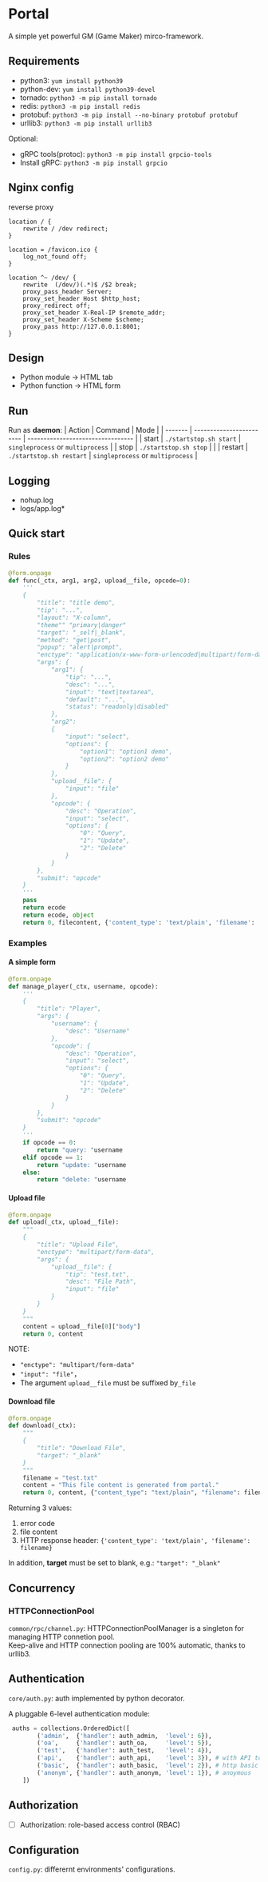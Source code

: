 # Portal
A simple yet powerful GM (Game Maker) mirco-framework.

## Requirements
- python3: `yum install python39`
- python-dev: `yum install python39-devel`
- tornado: `python3 -m pip install tornado`
- redis: `python3 -m pip install redis`
- protobuf: `python3 -m pip install --no-binary protobuf protobuf`
- urllib3: `python3 -m pip install urllib3`

Optional:
- gRPC tools(protoc): `python3 -m pip install grpcio-tools`
- Install gRPC: `python3 -m pip install grpcio`

## Nginx config
reverse proxy
```
location / {
    rewrite / /dev redirect;
}

location = /favicon.ico {
    log_not_found off;
}

location ^~ /dev/ {
    rewrite  (/dev/)(.*)$ /$2 break;
    proxy_pass_header Server;
    proxy_set_header Host $http_host;
    proxy_redirect off;
    proxy_set_header X-Real-IP $remote_addr;
    proxy_set_header X-Scheme $scheme;
    proxy_pass http://127.0.0.1:8001;
}
```


## Design

- Python module -> HTML tab  
- Python function -> HTML form

## Run

Run as **daemon**:
| Action  | Command                  | Mode                              |
| ------- | ------------------------ | --------------------------------- |
| start   | `./startstop.sh start`   | `singleprocess` or `multiprocess` |
| stop    | `./startstop.sh stop`    |                                   |
| restart | `./startstop.sh restart` | `singleprocess` or `multiprocess` |

## Logging

- nohup.log
- logs/app.log*
 

## Quick start

### Rules

```python
@form.onpage
def func(_ctx, arg1, arg2, upload__file, opcode=0):
    '''
    {
        "title": "title demo",
        "tip": "...",
        "layout": "X-column",
        "theme"" "primary|danger"
        "target": "_self|_blank",
        "method": "get|post",
        "popup": "alert|prompt",
        "enctype": "application/x-www-form-urlencoded|multipart/form-data",
        "args": {
            "arg1": {
                "tip": "...",
                "desc": "...",
                "input": "text|textarea",
                "default": "...",
                "status": "readonly|disabled"
            },
            "arg2":
            {
                "input": "select",
                "options": {
                    "option1": "option1 demo",
                    "option2": "option2 demo"
                }
            },
            "upload__file": {
                "input": "file"
            },
            "opcode": {
                "desc": "Operation",
                "input": "select",
                "options": {
                    "0": "Query",
                    "1": "Update",
                    "2": "Delete"
                }
            }
        },
        "submit": "opcode"
    }
    '''
    pass
    return ecode
    return ecode, object
	return 0, filecontent, {'content_type': 'text/plain', 'filename': 'filename.txt'}
```

### Examples

#### A simple form

```python
@form.onpage
def manage_player(_ctx, username, opcode):
    '''
    {
        "title": "Player",
        "args": {
            "username": {
                "desc": "Username"
            },
            "opcode": {
                "desc": "Operation",
                "input": "select",
                "options": {
                    "0": "Query",
                    "1": "Update",
                    "2": "Delete"
                }
            }
        },
        "submit": "opcode"
    }
    '''
    if opcode == 0:
        return "query: "username
    elif opcode == 1:
        return "update: "username
    else:
        return "delete: "username
```

#### Upload file

```python
@form.onpage
def upload(_ctx, upload__file):
    """
    {
        "title": "Upload File",
        "enctype": "multipart/form-data",
        "args": {
            "upload__file": {
                "tip": "test.txt",
                "desc": "File Path",
                "input": "file"
            }
        }
    }
    """
    content = upload__file[0]["body"]
    return 0, content
```

NOTE:
- `"enctype": "multipart/form-data"`
- `"input": "file"`，
- The argument `upload__file` must be suffixed by`_file`

#### Download file

```python
@form.onpage
def download(_ctx):
    """
    {
        "title": "Download File",
        "target": "_blank"
    }
    """
    filename = "test.txt"
    content = "This file content is generated from portal."
    return 0, content, {"content_type": "text/plain", "filename": filename}
```

Returning 3 values:
1. error code
2. file content 
3. HTTP response header: `{'content_type': 'text/plain', 'filename': filename}`

In addition, **target** must be set to blank, e.g.: `"target": "_blank"`

## Concurrency

### HTTPConnectionPool

`common/rpc/channel.py`: HTTPConnectionPoolManager is a singleton for managing HTTP connetion pool.  
Keep-alive and HTTP connection pooling are 100% automatic, thanks to urllib3.

## Authentication

`core/auth.py`: auth implemented by python decorator. 

A pluggable 6-level authentication module:
```python
 auths = collections.OrderedDict([
        ('admin',  {'handler': auth_admin,  'level': 6}),
        ('oa',     {'handler': auth_oa,     'level': 5}),
        ('test',   {'handler': auth_test,   'level': 4}),
        ('api',    {'handler': auth_api,    'level': 3}), # with API token
        ('basic',  {'handler': auth_basic,  'level': 2}), # http basic
        ('anonym', {'handler': auth_anonym, 'level': 1}), # anoymous
    ])
```

## Authorization

- [ ] Authorization: role-based access control (RBAC)

## Configuration

`config.py`: differernt environments' configurations.
